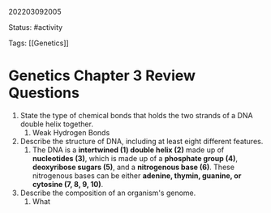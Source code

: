 202203092005

Status: #activity

Tags: [[Genetics]]

# Genetics Chapter 3 Review Questions
1. State the type of chemical bonds that holds the two strands of a DNA double helix together.
	1. Weak Hydrogen Bonds
2. Describe the structure of DNA, including at least eight different features.
	1. The DNA is a **intertwined (1) double helix (2)** made up of **nucleotides (3)**, which is made up of a **phosphate group (4)**, **deoxyribose sugars (5)**, and a **nitrogenous base (6)**. These nitrogenous bases can be either **adenine, thymin, guanine, or cytosine (7, 8, 9, 10)**.
3. Describe the composition of an organism's genome.
	1. What